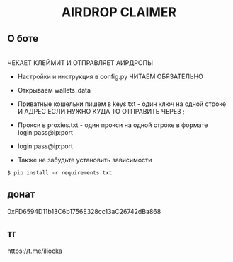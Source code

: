 



<h1 align="center">AIRDROP CLAIMER</h1>

<h2>О боте</h2></br>
ЧЕКАЕТ КЛЕЙМИТ И ОТПРАВЛЯЕТ АИРДРОПЫ

* Настройки и инструкция в config.py ЧИТАЕМ ОБЯЗАТЕЛЬНО

* Открываем wallets_data

* Приватные кошельки пишем в keys.txt - один ключ на одной строке И АДРЕС ЕСЛИ НУЖНО КУДА ТО ОТПРАВИТЬ ЧЕРЕЗ ; </br>

* Прокси в proxies.txt - один прокси на одной строке  в формате login:pass@ip:port</br>

* login:pass@ip:port</br>


* Также не забудьте установить зависимости 

<pre><code>$ pip install -r requirements.txt</code></pre>





<h2>донат</h2> 0xFD6594D11b13C6b1756E328cc13aC26742dBa868
<h2>тг</h2> https://t.me/iliocka
